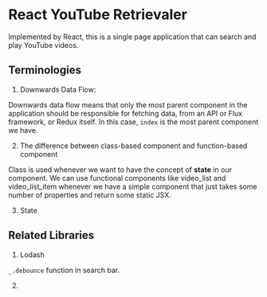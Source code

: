 # React YouTube Retrievaler

Implemented by React, this is a single page application that can search and play YouTube videos.

## Terminologies

1. Downwards Data Flow:

Downwards data flow means that only the most parent component in the application should be responsible for fetching data, from an API or Flux framework, or Redux itself. In this case, `index` is the most parent component we have.

2. The difference between class-based component and function-based component

Class is used whenever we want to have the concept of **state** in our component. We can use functional components like video_list and video_list_item whenever we have a simple component that just takes some number of properties and return some static JSX. 

3. State



## Related Libraries

1. Lodash

`_.debounce` function in search bar.

2. 